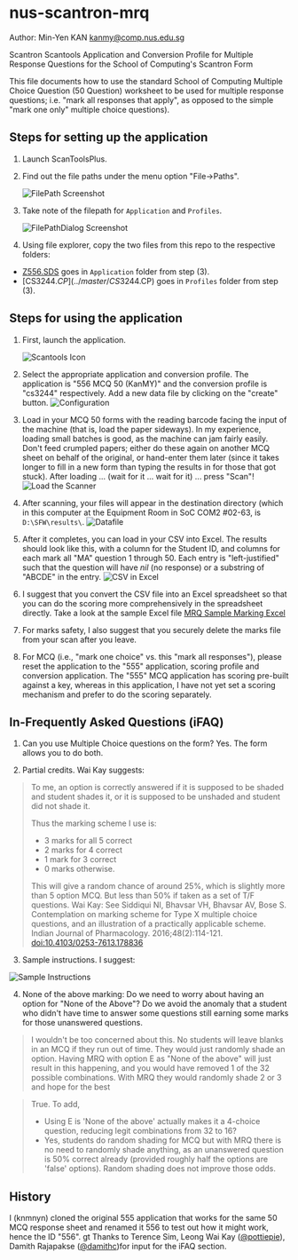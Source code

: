 # nus-scantron-mrq

Author: Min-Yen KAN <kanmy@comp.nus.edu.sg>

Scantron Scantools Application and Conversion Profile for Multiple Response Questions for the School of Computing's Scantron Form

This file documents how to use the standard School of Computing Multiple Choice Question (50 Question) worksheet to be used for multiple response questions; i.e. "mark all responses that apply", as opposed to the simple "mark one only" multiple choice questions).

## Steps for setting up the application 


1. Launch ScanToolsPlus. 

2. Find out the file paths under the menu option "File->Paths".

   ![FilePath Screenshot](images/FilePath.PNG "FilePath Screenshot")

3. Take note of the filepath for `Application` and `Profiles`.

   ![FilePathDialog Screenshot](images/FilePathDialog.PNG?raw=true "FilePathDialog Screenshot")

4. Using file explorer, copy the two files from this repo to the respective folders:

* [Z556.SDS](../master/Z556.SDS) goes in `Application` folder from step (3).
* [CS3244.$CP](../master/CS3244.$CP) goes in `Profiles` folder from step (3).


## Steps for using the application

1. First, launch the application.

   ![Scantools Icon](images/ScantoolsNew.PNG?raw=true "Scantool Icon")
2. Select the appropriate application and conversion profile.  The application is "556 MCQ 50 (KanMY)" and the conversion profile is "cs3244" respectively. Add a new data file by clicking on the "create" button.
   ![Configuration](https://github.com/knmnyn/nus-scantron-mrq/blob/master/images/Configure.PNG?raw=true "Configuration")
3. Load in your MCQ 50 forms with the reading barcode facing the input of the machine (that is, load the paper sideways).  In my experience, loading small batches is good, as the machine can jam fairly easily.  Don't feed crumpled papers; either do these again on another MCQ sheet on behalf of the original, or hand-enter them later (since it takes longer to fill in a new form than typing the results in for those that got stuck).  After loading ... (wait for it ... wait for it) ... press "Scan"!
   ![Load the Scanner](https://github.com/knmnyn/nus-scantron-mrq/blob/master/images/scanner.jpg?raw=true "Load the Scanner")
4. After scanning, your files will appear in the destination directory (which in this computer at the Equipment Room in SoC COM2 #02-63, is `D:\SFW\results\`.
   ![Datafile](https://github.com/knmnyn/nus-scantron-mrq/blob/master/images/datafile.jpg?raw=true "Datafile")
5. After it completes, you can load in your CSV into Excel.  The results should look like this, with a column for the Student ID, and columns for each mark all "MA" question 1 through 50.  Each entry is "left-justified" such that the question will have _nil_ (no response) or a substring of "ABCDE" in the entry.
   ![CSV in Excel](https://github.com/knmnyn/nus-scantron-mrq/blob/master/images/csvinxls.jpg?raw=true "CSV in Excel")

6. I suggest that you convert the CSV file into an Excel spreadsheet so that you can do the scoring more comprehensively in the spreadsheet directly. Take a look at the sample Excel file [MRQ Sample Marking Excel](../master/MRQ_Sample_Marking.xlsx)

7. For marks safety, I also suggest that you securely delete the marks file from your scan after you leave.
8. For MCQ (i.e., "mark one choice" vs. this "mark all responses"), please reset the application to the "555" application, scoring profile and conversion application.  The "555" MCQ application has scoring pre-built against a key, whereas in this application, I have not yet set a scoring mechanism and prefer to do the scoring separately.

## In-Frequently Asked Questions (iFAQ)

1. Can you use Multiple Choice questions on the form?  Yes.  The form allows you to do both.

2. Partial credits.  Wai Kay suggests:

> To me, an option is correctly answered if it is supposed to be shaded and student shades it, or it is supposed to be unshaded and student did not shade it.  
> 
> Thus the marking scheme I use is:
> * 3 marks for all 5 correct 
> * 2 marks for 4 correct
> * 1 mark for 3 correct
> * 0 marks otherwise.
>
> This will give a random chance of around 25%, which is slightly more than 5 option MCQ. But less than 50% if taken as a set of T/F questions.
> Wai Kay: See Siddiqui NI, Bhavsar VH, Bhavsar AV, Bose S. Contemplation on marking scheme for Type X multiple choice questions, and an illustration of a practically applicable scheme. Indian Journal of Pharmacology. 2016;48(2):114-121. [doi:10.4103/0253-7613.178836](https://doi.org/10.4103/0253-7613.178836)

3. Sample instructions.  I suggest:

  ![Sample Instructions](https://github.com/knmnyn/nus-scantron-mrq/blob/master/images/s-instr.png?raw=true "Sample Instructions")
   
4. None of the above marking: Do we need to worry about having an option for "None of the Above"?  Do we avoid the anomaly that a student who didn't have time to answer some questions still earning some marks for those unanswered questions.

> I wouldn't be too concerned about this. No students will leave blanks in an MCQ if they run out of time. They would just randomly shade an option. Having MRQ with option E as "None of the above" will just result in this happening, and you would have removed 1 of the 32 possible combinations. With MRQ they would randomly shade 2 or 3 and hope for the best

> True. To add,
> * Using E is 'None of the above' actually makes it a 4-choice question, reducing legit combinations from 32 to 16?
> * Yes, students do random shading for MCQ but with MRQ there is no need to randomly shade anything, as an unanswered question is 50% correct already (provided roughly half the options are 'false' options). Random shading does not improve those odds.

## History

I (knmnyn) cloned the original 555 application that works for the same 50 MCQ response sheet and renamed it 556 to test out how it might work, hence the ID "556".
gt
Thanks to Terence Sim, Leong Wai Kay ([@pottiepie](https://github.com/pottiepie)), Damith Rajapakse ([@damithc](https://github.com/damithc))for input for the iFAQ section.
